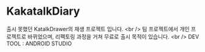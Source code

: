 # KakatalkDiary
출시 못했던 KatalkDrawer의 재생 프로젝트 입니다. &lt;br /> 팀 프로젝트에서 개인 프로젝트로 바뀌었으며, 리펙토링 과정을 거쳐 무료로 출시 목적이 있습니다. &lt;br /> DEV TOOL : ANDROID STUDIO
